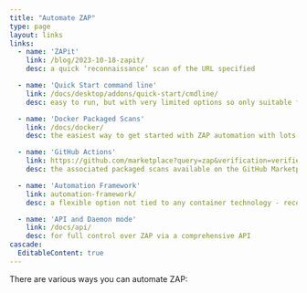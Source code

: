 ```yaml
---
title: "Automate ZAP"
type: page
layout: links
links:
  - name: 'ZAPit'
    link: /blog/2023-10-18-zapit/
    desc: a quick ‘reconnaissance’ scan of the URL specified

  - name: 'Quick Start command line'
    link: /docs/desktop/addons/quick-start/cmdline/
    desc: easy to run, but with very limited options so only suitable for simple scans

  - name: 'Docker Packaged Scans'
    link: /docs/docker/
    desc: the easiest way to get started with ZAP automation with lots of flexibility

  - name: 'GitHub Actions'
    link: https://github.com/marketplace?query=zap&verification=verified_creator
    desc: the associated packaged scans available on the GitHub Marketplace

  - name: 'Automation Framework'
    link: automation-framework/
    desc: a flexible option not tied to any container technology - recommended for most non-trivial automation

  - name: 'API and Daemon mode'
    link: /docs/api/
    desc: for full control over ZAP via a comprehensive API
cascade:
  EditableContent: true
---
```

There are various ways you can automate ZAP:
